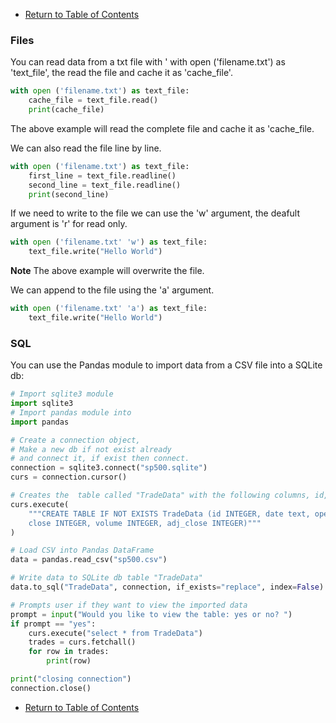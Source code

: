 - [Return to Table of Contents](/../../)  

### Files

You can read data from a txt file with ' with open ('filename.txt') as 'text_file', the read the file and cache it as 'cache_file'.

```python
with open ('filename.txt') as text_file:
    cache_file = text_file.read()
    print(cache_file)
```
The above example will read the complete file and cache it as 'cache_file.

We can also read the file line by line.

```python
with open ('filename.txt') as text_file:
    first_line = text_file.readline()
    second_line = text_file.readline()
    print(second_line)
```
If we need to write to the file we can use the 'w' argument, the deafult argument is 'r' for read only.

```python
with open ('filename.txt' 'w') as text_file:
    text_file.write("Hello World")
```
__Note__
The above example will overwrite the file.

We can append to the file using the 'a' argument.

```python
with open ('filename.txt' 'a') as text_file:
    text_file.write("Hello World")
```

### SQL

You can use the Pandas module to import data from a CSV file into a SQLite db:


```python
# Import sqlite3 module
import sqlite3
# Import pandas module into
import pandas

# Create a connection object,
# Make a new db if not exist already 
# and connect it, if exist then connect.
connection = sqlite3.connect("sp500.sqlite")
curs = connection.cursor()

# Creates the  table called "TradeData" with the following columns, id, date, open, high, low, close, volume, adj_close
curs.execute(
    """CREATE TABLE IF NOT EXISTS TradeData (id INTEGER, date text, open INTEGER, high INTEGER, low INTEGER, 
    close INTEGER, volume INTEGER, adj_close INTEGER)"""
)

# Load CSV into Pandas DataFrame
data = pandas.read_csv("sp500.csv")

# Write data to SQLite db table "TradeData"
data.to_sql("TradeData", connection, if_exists="replace", index=False)

# Prompts user if they want to view the imported data
prompt = input("Would you like to view the table: yes or no? ")
if prompt == "yes":
    curs.execute("select * from TradeData")
    trades = curs.fetchall()
    for row in trades:
        print(row)

print("closing connection")
connection.close()
```

- [Return to Table of Contents](/../../)  
